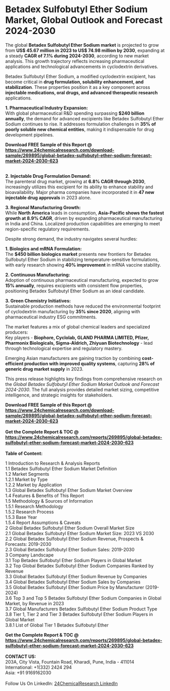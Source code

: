 <h1>Betadex Sulfobutyl Ether Sodium Market, Global Outlook and Forecast 2024-2030</h1><p>The global <strong>Betadex Sulfobutyl Ether Sodium market</strong> is projected to grow from <strong>US$ 45.67 million in 2023 to US$ 74.98 million by 2030</strong>, expanding at a steady <strong>CAGR of 7.1% during 2024-2030</strong>, according to new market analysis. This growth trajectory reflects increasing pharmaceutical applications and technological advancements in cyclodextrin derivatives.</p><p>Betadex Sulfobutyl Ether Sodium, a modified cyclodextrin excipient, has become critical in <strong>drug formulation, solubility enhancement, and stabilization</strong>. These properties position it as a key component across <strong>injectable medications, oral drugs, and advanced therapeutic research</strong> applications.</p><p><strong>1. Pharmaceutical Industry Expansion:</strong><br>
With global pharmaceutical R&amp;D spending surpassing <strong>$240 billion annually</strong>, the demand for advanced excipients like Betadex Sulfobutyl Ether Sodium continues to rise. It addresses formulation challenges in <strong>35% of poorly soluble new chemical entities</strong>, making it indispensable for drug development pipelines.</p><div><b>Download FREE Sample of this Report @ 
            <a href="https://www.24chemicalresearch.com/download-sample/269895/global-betadex-sulfobutyl-ether-sodium-forecast-market-2024-2030-623">
            https://www.24chemicalresearch.com/download-sample/269895/global-betadex-sulfobutyl-ether-sodium-forecast-market-2024-2030-623</a></b></div><br><p><strong>2. Injectable Drug Formulation Demand:</strong><br>
The parenteral drug market, growing at <strong>6.8% CAGR through 2030</strong>, increasingly utilizes this excipient for its ability to enhance stability and bioavailability. Major pharma companies have incorporated it in <strong>47 new injectable drug approvals</strong> in 2023 alone.</p><p><strong>3. Regional Manufacturing Growth:</strong><br>
While <strong>North America</strong> leads in consumption, <strong>Asia-Pacific shows the fastest growth at 8.9% CAGR</strong>, driven by expanding pharmaceutical manufacturing in India and China. Localized production capabilities are emerging to meet region-specific regulatory requirements.</p><p>Despite strong demand, the industry navigates several hurdles:</p><p><strong>1. Biologics and mRNA Formulation:</strong><br>
The <strong>$450 billion biologics market</strong> presents new frontiers for Betadex Sulfobutyl Ether Sodium in stabilizing temperature-sensitive formulations, with early research showing <strong>40% improvement</strong> in mRNA vaccine stability.</p><p><strong>2. Continuous Manufacturing:</strong><br>
Adoption of continuous pharmaceutical manufacturing, expected to grow <strong>15% annually</strong>, requires excipients with consistent flow properties, positioning Betadex Sulfobutyl Ether Sodium as an ideal candidate.</p><p><strong>3. Green Chemistry Initiatives:</strong><br>
Sustainable production methods have reduced the environmental footprint of cyclodextrin manufacturing by <strong>35% since 2020</strong>, aligning with pharmaceutical industry ESG commitments.</p><p>The market features a mix of global chemical leaders and specialized producers:<br>
Key players - <strong>Biophore, Cyclolab, GLAND PHARMA LIMITED, Pfizer, Pharmonix Biologicals, Sigma-Aldrich, Zhiyuan Biotechnology</strong> - lead through technological expertise and regulatory mastery.</p><p>Emerging Asian manufacturers are gaining traction by combining <strong>cost-efficient production with improved quality systems</strong>, capturing <strong>28% of generic drug market supply</strong> in 2023.</p><p>This press release highlights key findings from comprehensive research on the <em>Global Betadex Sulfobutyl Ether Sodium Market Outlook and Forecast 2024-2030</em>. The full analysis provides detailed market sizing, competitive intelligence, and strategic insights for stakeholders.</p><div><b>Download FREE Sample of this Report @ 
            <a href="https://www.24chemicalresearch.com/download-sample/269895/global-betadex-sulfobutyl-ether-sodium-forecast-market-2024-2030-623">
            https://www.24chemicalresearch.com/download-sample/269895/global-betadex-sulfobutyl-ether-sodium-forecast-market-2024-2030-623</a></b></div><br><div><b>Get the Complete Report & TOC @ 
            <a href="https://www.24chemicalresearch.com/reports/269895/global-betadex-sulfobutyl-ether-sodium-forecast-market-2024-2030-623">
            https://www.24chemicalresearch.com/reports/269895/global-betadex-sulfobutyl-ether-sodium-forecast-market-2024-2030-623</a></b></div><br>
            <b>Table of Content:</b><p>1 Introduction to Research & Analysis Reports<br />
    1.1 Betadex Sulfobutyl Ether Sodium Market Definition<br />
    1.2 Market Segments<br />
        1.2.1 Market by Type<br />
        1.2.2 Market by Application<br />
    1.3 Global Betadex Sulfobutyl Ether Sodium Market Overview<br />
    1.4 Features & Benefits of This Report<br />
    1.5 Methodology & Sources of Information<br />
        1.5.1 Research Methodology<br />
        1.5.2 Research Process<br />
        1.5.3 Base Year<br />
        1.5.4 Report Assumptions & Caveats<br />
2 Global Betadex Sulfobutyl Ether Sodium Overall Market Size<br />
    2.1 Global Betadex Sulfobutyl Ether Sodium Market Size: 2023 VS 2030<br />
    2.2 Global Betadex Sulfobutyl Ether Sodium Revenue, Prospects & Forecasts: 2019-2030<br />
    2.3 Global Betadex Sulfobutyl Ether Sodium Sales: 2019-2030<br />
3 Company Landscape<br />
    3.1 Top Betadex Sulfobutyl Ether Sodium Players in Global Market<br />
    3.2 Top Global Betadex Sulfobutyl Ether Sodium Companies Ranked by Revenue<br />
    3.3 Global Betadex Sulfobutyl Ether Sodium Revenue by Companies<br />
    3.4 Global Betadex Sulfobutyl Ether Sodium Sales by Companies<br />
    3.5 Global Betadex Sulfobutyl Ether Sodium Price by Manufacturer (2019-2024)<br />
    3.6 Top 3 and Top 5 Betadex Sulfobutyl Ether Sodium Companies in Global Market, by Revenue in 2023<br />
    3.7 Global Manufacturers Betadex Sulfobutyl Ether Sodium Product Type<br />
    3.8 Tier 1, Tier 2 and Tier 3 Betadex Sulfobutyl Ether Sodium Players in Global Market<br />
        3.8.1 List of Global Tier 1 Betadex Sulfobutyl Ether</p><div><b>Get the Complete Report & TOC @ 
            <a href="https://www.24chemicalresearch.com/reports/269895/global-betadex-sulfobutyl-ether-sodium-forecast-market-2024-2030-623">
            https://www.24chemicalresearch.com/reports/269895/global-betadex-sulfobutyl-ether-sodium-forecast-market-2024-2030-623</a></b></div><br><b>CONTACT US:</b><br>
            203A, City Vista, Fountain Road, Kharadi, Pune, India - 411014<br>
            International: +1(332) 2424 294<br>
            Asia: +91 9169162030 <br><br>
            Follow Us On LinkedIn: <a href="https://www.linkedin.com/company/24chemicalresearch/">24ChemicalResearch LinkedIn</a>